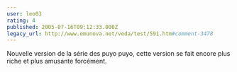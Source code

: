 ```yaml
---
user: leo03
rating: 4
published: 2005-07-16T09:12:33.000Z
legacy_url: http://www.emunova.net/veda/test/591.htm#comment-3478
---
```

Nouvelle version de la série des puyo puyo, cette version se fait encore plus riche et plus amusante forcément.